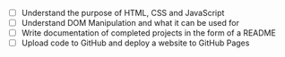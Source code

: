 - [ ] Understand the purpose of HTML, CSS and JavaScript
- [ ] Understand DOM Manipulation and what it can be used for
- [ ] Write documentation of completed projects in the form of a README
- [ ] Upload code to GitHub and deploy a website to GitHub Pages
